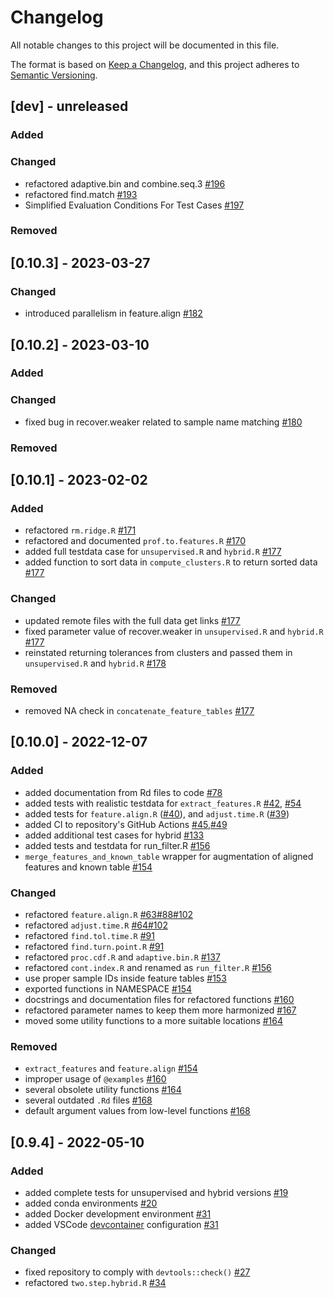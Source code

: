 # Changelog
All notable changes to this project will be documented in this file.

The format is based on [Keep a Changelog](https://keepachangelog.com/en/1.0.0/),
and this project adheres to [Semantic Versioning](https://semver.org/spec/v2.0.0.html).

## [dev] - unreleased
### Added
### Changed
- refactored adaptive.bin and combine.seq.3 [#196](https://github.com/RECETOX/recetox-aplcms/pull/196)
- refactored find.match [#193](https://github.com/RECETOX/recetox-aplcms/pull/193)
- Simplified Evaluation Conditions For Test Cases [#197](https://github.com/RECETOX/recetox-aplcms/pull/197)
### Removed

## [0.10.3] - 2023-03-27
### Changed
- introduced parallelism in feature.align [#182](https://github.com/RECETOX/recetox-aplcms/pull/182)

## [0.10.2] - 2023-03-10
### Added
### Changed
- fixed bug in recover.weaker related to sample name matching [#180](https://github.com/RECETOX/recetox-aplcms/pull/180)
### Removed

## [0.10.1] - 2023-02-02

### Added
- refactored `rm.ridge.R` [#171](https://github.com/RECETOX/recetox-aplcms/pull/171)
- refactored and documented `prof.to.features.R` [#170](https://github.com/RECETOX/recetox-aplcms/pull/170)
- added full testdata case for `unsupervised.R` and `hybrid.R` [#177](https://github.com/RECETOX/recetox-aplcms/pull/177)
- added function to sort data in `compute_clusters.R` to return sorted data [#177](https://github.com/RECETOX/recetox-aplcms/pull/177)

### Changed
- updated remote files with the full data get links [#177](https://github.com/RECETOX/recetox-aplcms/pull/177)
- fixed parameter value of recover.weaker in `unsupervised.R` and `hybrid.R` [#177](https://github.com/RECETOX/recetox-aplcms/pull/177)
- reinstated returning tolerances from clusters and passed them in `unsupervised.R` and `hybrid.R` [#178](https://github.com/RECETOX/recetox-aplcms/pull/178)

### Removed
- removed NA check in `concatenate_feature_tables` [#177](https://github.com/RECETOX/recetox-aplcms/pull/177)

## [0.10.0] - 2022-12-07

### Added
- added documentation from Rd files to code [#78](https://github.com/RECETOX/recetox-aplcms/pull/78)
- added tests with realistic testdata for `extract_features.R` [#42](https://github.com/RECETOX/recetox-aplcms/pull/42), [#54](https://github.com/RECETOX/recetox-aplcms/pull/54)
- added tests for `feature.align.R` ([#40](https://github.com/RECETOX/recetox-aplcms/pull/40)), and `adjust.time.R` ([#39](https://github.com/RECETOX/recetox-aplcms/pull/40))
- added CI to repository's GitHub Actions [#45](https://github.com/RECETOX/recetox-aplcms/pull/45),[#49](https://github.com/RECETOX/recetox-aplcms/pull/49)
- added additional test cases for hybrid [#133](https://github.com/RECETOX/recetox-aplcms/pull/133)
- added tests and testdata for run_filter.R [#156](https://github.com/RECETOX/recetox-aplcms/pull/156)
- `merge_features_and_known_table` wrapper for augmentation of aligned features and known table [#154](https://github.com/RECETOX/recetox-aplcms/pull/154)

### Changed
- refactored `feature.align.R` [#63](https://github.com/RECETOX/recetox-aplcms/pull/63)[#88](https://github.com/RECETOX/recetox-aplcms/pull/88)[#102](https://github.com/RECETOX/recetox-aplcms/pull/102)
- refactored `adjust.time.R` [#64](https://github.com/RECETOX/recetox-aplcms/pull/64)[#102](https://github.com/RECETOX/recetox-aplcms/pull/102)
- refactored `find.tol.time.R` [#91](https://github.com/RECETOX/recetox-aplcms/pull/91)
- refactored `find.turn.point.R` [#91](https://github.com/RECETOX/recetox-aplcms/pull/91)
- refactored `proc.cdf.R` and `adaptive.bin.R` [#137](https://github.com/RECETOX/recetox-aplcms/pull/137)
- refactored `cont.index.R` and renamed as `run_filter.R` [#156](https://github.com/RECETOX/recetox-aplcms/pull/156)
- use proper sample IDs inside feature tables [#153](https://github.com/RECETOX/recetox-aplcms/pull/153)
- exported functions in NAMESPACE [#154](https://github.com/RECETOX/recetox-aplcms/pull/154)
- docstrings and documentation files for refactored functions [#160](https://github.com/RECETOX/recetox-aplcms/pull/160)
- refactored parameter names to keep them more harmonized [#167](https://github.com/RECETOX/recetox-aplcms/pull/167)
- moved some utility functions to a more suitable locations [#164](https://github.com/RECETOX/recetox-aplcms/pull/164)

### Removed
- `extract_features` and `feature.align` [#154](https://github.com/RECETOX/recetox-aplcms/pull/154)
- improper usage of `@examples` [#160](https://github.com/RECETOX/recetox-aplcms/pull/160)
- several obsolete utility functions [#164](https://github.com/RECETOX/recetox-aplcms/pull/164)
- several outdated `.Rd` files [#168](https://github.com/RECETOX/recetox-aplcms/pull/168)
- default argument values from low-level functions [#168](https://github.com/RECETOX/recetox-aplcms/pull/168)

## [0.9.4] - 2022-05-10

### Added
- added complete tests for unsupervised and hybrid versions [#19](https://github.com/RECETOX/recetox-aplcms/pull/19)
- added conda environments [#20](https://github.com/RECETOX/recetox-aplcms/pull/20)
- added Docker development environment [#31](https://github.com/RECETOX/recetox-aplcms/pull/31)
- added VSCode [devcontainer](https://code.visualstudio.com/docs/remote/containers) configuration [#31](https://github.com/RECETOX/recetox-aplcms/pull/31)

### Changed
- fixed repository to comply with `devtools::check()` [#27](https://github.com/RECETOX/recetox-aplcms/pull/27)
- refactored `two.step.hybrid.R` [#34](https://github.com/RECETOX/recetox-aplcms/pull/34)
